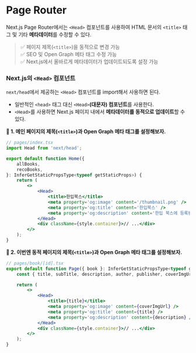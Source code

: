 # Page Router

Next.js Page Router에서는 `<Head>` 컴포넌트를 사용하여 HTML 문서의 `<title>` 태그 및 기타 **메타데이터**를 수정할 수 있다.

> ✅ 페이지 제목(`<title>`)을 동적으로 변경 가능  
> ✅ SEO 및 Open Graph 메타 태그 수정 가능  
> ✅ Next.js에서 올바르게 메타데이터가 업데이트되도록 설정 가능

### Next.js의 `<Head>` 컴포넌트

`next/head`에서 제공하는 `<Head>` 컴포넌트를 import해서 사용하면 된다.

-   일반적인 `<head>` 태그 대신 `<Head>`**(대문자) 컴포넌트**를 사용한다.
-   `<Head>`를 사용하면 Next.js 페이지 내에서 **메타데이터를 동적으로 업데이트**할 수 있다.

**📝 1. 메인 페이지의 제목(`<title>`)과 Open Graph 메타 태그를 설정해보자.**

```jsx
// pages/index.tsx
import Head from 'next/head';

export default function Home({
    allBooks,
    recoBooks,
}: InferGetStaticPropsType<typeof getStaticProps>) {
    return (
        <>
            <Head>
                <title>한입북스</title>
                <meta property='og:image' content='/thumbnail.png' />
                <meta property='og:title' content='한입북스' />
                <meta property='og:description' content='한입 북스에 등록된 도서들을 만나보세요' />
            </Head>
            <div className={style.container}>// ...</div>
        </>
    );
}
```

**📝 2. 이번엔 동적 페이지의 제목(`<title>`)과 Open Graph 메타 태그를 설정해보자.**

```jsx
// pages/book/[id].tsx
export default function Page({ book }: InferGetStaticPropsType<typeof getStaticProps>) {
    const { title, subTitle, description, author, publisher, coverImgUrl } = book;

    return (
        <>
            <Head>
                <title>{title}</title>
                <meta property='og:image' content={coverImgUrl} />
                <meta property='og:title' content={title} />
                <meta property='og:description' content={description} />
            </Head>
            <div className={style.container}>// ...</div>
        </>
    );
}
```

<br>
